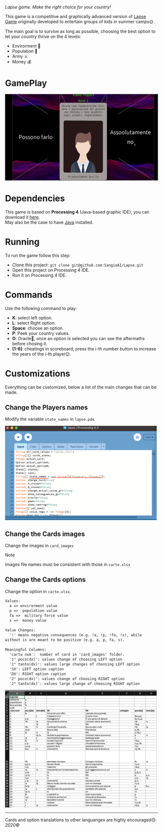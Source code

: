 *Lapse game. Make the right choice for your country!*

This game is a competitive and graphically advanced version of [Lapse Game](https://lapse.fandom.com/wiki/Lapse_(Game)) originally developed to entertain groups of kids in summer camps🌞.

The main goal is to survive as long as possible, choosing the best option to let your country thrive on the 4 levels:
- Envirorment 🌱
- Population 👫
- Army ⚔️
- Money 💰

# GamePlay

<img src="./thumbnails/gameplay.gif"/>

# Dependencies

This game is based on **Processing 4** (Java-based graphic IDE), you can download it [here](https://processing.org/download).
<br/>
May also be the case to have [Java](https://www.java.com/en/download/) installed.

# Running

To run the game follow this step:
- Clone this project: `git clone git@github.com:SangioAI/Lapse.git`
- Open this project on Processing 4 IDE.
- Run it on Processing 4 IDE.

# Commands

Use the following command to play:
- **K**: select left option.
- **L**: select Right option.
- **Space**: choose an option.
- **P**: Peek your country values.
- **O**: Oracle🧿, once an option is selected you can see the aftermaths before chosing it.
- **[1-6]**: cheatings in scoreboard, press the i-th number button to increase the years of the i-th player😉.

# Customizations

Everything can be customized, below a list of the main changes that can be made.

## Change the Players names
Modify the variable `state_names`  in `lapse.pde`.

<img width=500 alt="state_names.png" src="./thumbnails/state_names.png"/>
  
## Change the Cards images
Change the images in `card_images`
> [!Note]
> Images file names must be consistent with those in `carte.xlsx`

## Change the Cards options
Change the option in `carte.xlsx`.
  <br/>
  ```
  Values:
    a => envirorment value
    p =>  population value
    fa =>  military force value
    s =>  money value

  Value Changes:
    '!' means negative consequences (e.g. !a, !p, !fa, !s), while without is are meant to be positive (e.g. a, p, fa, s).

  Meaningful Columns:
    'carta num':  number of card in 'card_images' folder.
    '1° poco(dx)': values change of choosing LEFT option
    '1° tanto(dx)': values large changes of choosing LEFT option
    'SX': LEFT option caption
    'DX': RIGHT option caption
    '2° poco(dx)': values change of choosing RIGHT option
    '2° tanto(dx)': values large change of choosing RIGHT option

  ```
  <img width=500 alt="image" src="./thumbnails/excel.png">

------
Cards and option translations to other languanges are highly encouraged😊.
<br/>
*2020©*
